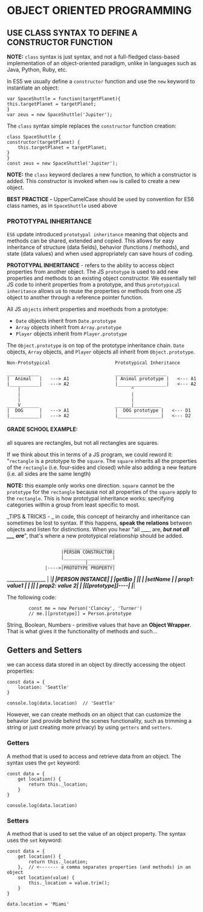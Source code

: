 # OBJECT ORIENTED PROGRAMMING

## USE CLASS SYNTAX TO DEFINE A CONSTRUCTOR FUNCTION

**NOTE:** `class` syntax is just syntax, and not a full-fledged class-based implementation of an object-oriented paradigm, unlike in languages such as Java, Python, Ruby, etc.

In ES5 we usually define a `constructor` function and use the `new` keyword to instantiate an object:

    var SpaceShuttle = function(targetPlanet){
    this.targetPlanet = targetPlanet;
    }
    var zeus = new SpaceShuttle('Jupiter');

The `class` syntax simple replaces the `constructor` function creation:

    class SpaceShuttle {
    constructor(targetPlanet) {
        this.targetPlanet = targetPlanet;
    }
    }
    const zeus = new SpaceShuttle('Jupiter');

**NOTE:** the `class` keyword declares a new function, to which a constructor is added.  This constructor is invoked when `new` is called to create a new object.

**BEST PRACTICE -** UpperCamelCase should be used by convention for ES6 class names, as in `SpaceShuttle` used above

### **PROTOTYPAL INHERITANCE**
`ES6` update introduced `prototypal inheritance` meaning that objects and methods can be shared, extended and copied.  This allows for easy inheritance of structure (data fields), behavior (functions / methods), and state (data values) and when used appropriately can save hours of coding.

**PROTOTYPAL INHERITANCE** - refers to the ability to access object properties from another object.  The JS `prototype` is used to add new properties and methods to an existing object constructor.  We essentially tell JS code to inherit properties from a prototype, and thus `prototypical inheritance` allows us to reuse the properties or methods from one JS object to another through a reference pointer function.

All JS `objects` inherit properties and moethods from a prototype:
* `Date` objects inherit from `Date.prototype`
* `Array` objects inherit from `Array.prototype`
* `Player` objects inherit from `Player.prototype`

The `Object.prototype` is on top of the prototype inheritance chain.  `Date` objects, `Array` objects, and `Player` objects all inherit from `Object.prototype`.

    Non-Prototypical                        Prototypical Inheritance

    ____________                            ___________________
    |  Animal   |   ---> A1                 | Animal prototype |   <--- A1       
    |___________|   ---> A2                 |__________________|   <--- A2
        |                                         ^
        |                                         |
        |                                         |
    ____V_______                            ______|__________
    |  DOG      |   ---> A1                 |  DOG prototype |   <--- D1       
    |___________|   ---> A2                 |________________|   <--- D2

#### GRADE SCHOOL EXAMPLE:
all squares are rectangles, but not all rectangles are squares. 

If we think about this in terms of a JS program, we could reword it: "`rectangle` is a prototype to the `square`.  The `square` inherits all the properties of the `rectangle` (i.e. four-sides and closed) while also adding a new feature (i.e. all sides are the same length)

**NOTE:** this example only works one direction.  `square` cannot be the `prototype` for the `rectangle` because not all properties of the `square` apply to the `rectangle`.  This is how prototypal inheritance works: specifying categories within a group from least specific to most.

_TIPS & TRICKS - _ in code, this concept of heirarchy and inheritance can sometimes be lost to syntax.  If this happens, **speak the relations** between objects and listen for distinctions.  When you hear "all ____ are, ***but not all ___ are***", that's where a new prototypical relationship should be added.

                         __________________
                        |PERSON CONSTRUCTOR|
                        |__________________|
                        _________|__________
                  |---->|PROTOTYPE PROPERTY|
________________  |     |__________________|
|PERSON INSTANCE| |     |getBio            |
|_______________| |     |setName           |
| prop1: value1 | |     |__________________|
| prop2: value 2| |
|[[prototype]]----|
|_______________|

The following code:

```
        const me = new Person('Clancey', 'Turner')
        // me.[[prototype]] = Person.prototype
```

String, Boolean, Numbers - primitive values that have an __Object Wrapper__.  That is what gives it the functionality of methods and such...

## Getters and Setters

we can access data stored in an object by directly accessing the object properties:

    const data = {
        location: 'Seattle'
    }

    console.log(data.location)  // 'Seattle'

However, we can create methods on an object that can customize the behavior (and provide behind the scenes functionality, such as trimming a string or just creating more privacy) by using `getters` and `setters`.  

### Getters

A method that is used to access and retrieve data from an object.  The syntax uses the `get` keyword:

    const data = {
        get location() {
            return this._location;
        }
    }

    console.log(data.location)


### Setters

A method that is used to set the value of an object property.  The syntax uses the `set` keyword:

    const data = {
        get location() {
            return this._location;
        },  // <------- a comma separates properties (and methods) in an object
        set location(value) {
            this._location = value.trim();
        }
    }

    data.location = 'Miami'
